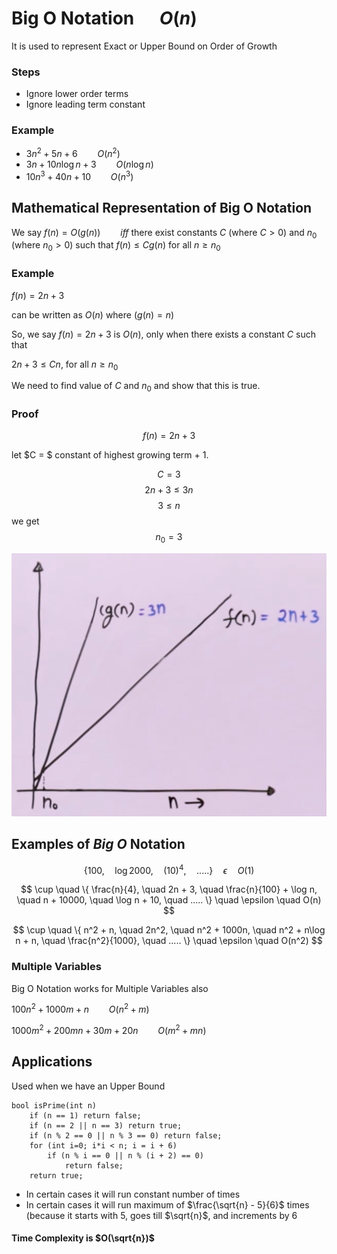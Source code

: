 # Big O Notation $\quad O(n)$

It is used to represent Exact or Upper Bound on Order of Growth

### Steps
- Ignore lower order terms
- Ignore leading term constant

### Example

- $3n^2 + 5n + 6 \qquad O(n^2)$
- $3n + 10n\log n + 3 \qquad O(n\log n)$
- $10n^3 + 40n + 10 \qquad O(n^3)$

## Mathematical Representation of Big O Notation

We say $f(n) = O(g(n)) \qquad iff$  there exist constants $C$ (where $C > 0$) and $n_0$ (where $n_0 > 0$) such that $f(n) \le Cg(n)$ for all $n \ge n_0$

### Example

$f(n) = 2n + 3$ 

can be written as $O(n)$ where ($g(n) = n$)

So, we say $f(n) = 2n + 3$ is $O(n)$, only when there exists a constant $C$ such that 

$2n+3 \le Cn$, for all $n \ge n_0$

We need to find value of $C$ and $n_0$ and show that this is true.

### Proof

$$f(n) = 2n + 3$$

let $C = $ constant of highest growing term + 1.

$$C = 3$$
$$2n + 3 \le 3n$$
$$3 \le n$$
we get 
$$n_0 = 3$$

![big_o_proof](./assets/big_o_proof.png)


## Examples of $Big\ O$ Notation

$$\{ 100, \quad  \log 2000, \quad (10)^4, \quad ..... \} \quad \epsilon \quad O(1) $$

$$ \cup \quad \{ \frac{n}{4}, \quad 2n + 3, \quad \frac{n}{100} + \log n, \quad n + 10000, \quad \log n + 10, \quad  ..... \} \quad \epsilon \quad O(n) $$


$$ \cup \quad \{ n^2 + n, \quad 2n^2, \quad n^2 + 1000n, \quad n^2 + n\log n + n, \quad \frac{n^2}{1000}, \quad  ..... \} \quad \epsilon \quad O(n^2) $$


### Multiple Variables
Big O Notation works for Multiple Variables also

$100n^2 + 1000m + n \qquad O(n^2 + m)$ 

$1000m^2 + 200mn + 30m + 20n \qquad O(m^2 + mn)$

## Applications
Used when we have an Upper Bound

```
bool isPrime(int n)
    if (n == 1) return false;
    if (n == 2 || n == 3) return true;
    if (n % 2 == 0 || n % 3 == 0) return false;
    for (int i=0; i*i < n; i = i + 6)
        if (n % i == 0 || n % (i + 2) == 0)
            return false;
    return true;
```

- In certain cases it will run constant number of times
- In certain cases it will run maximum of $\frac{\sqrt{n} - 5}{6}$ times (because it starts with $5$, goes till $\sqrt{n}$, and increments by $6$

#### Time Complexity is $O(\sqrt{n})$